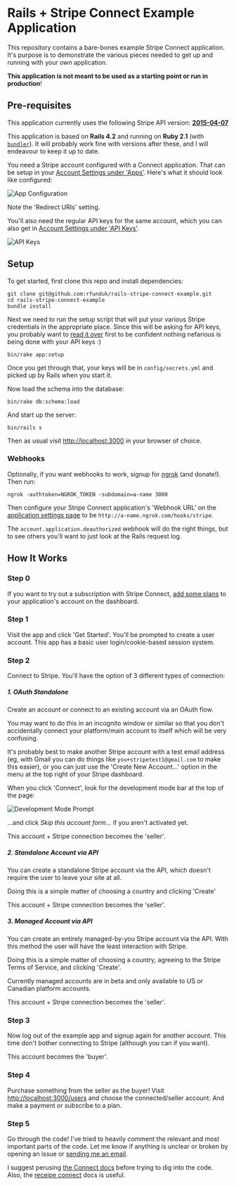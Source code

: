 # Rails + Stripe Connect Example Application

This repository contains a bare-bones example Stripe Connect application.
It's purpose is to demonstrate the various pieces needed to get up and
running with your own application.

**This application is not meant to be used as a starting point or run in production**!

## Pre-requisites

This application currently uses the following Stripe API version: [**2015-04-07**](https://stripe.com/docs/upgrades#2015-04-07)

This application is based on **Rails 4.2** and running on **Ruby 2.1** (with
[`bundler`](http://bundler.io/)). It will probably work fine with versions after
these, and I will endeavour to keep it up to date.

You need a Stripe account configured with a Connect application.
That can be setup in your
[Account Settings under 'Apps'](https://dashboard.stripe.com/account/applications/settings).
Here's what it should look like configured:

![App Configuration](./docs/app-setup.png)

Note the 'Redirect URIs' setting.

You'll also need the regular API keys for the same account, which
you can also get in [Account Settings under 'API Keys'](https://dashboard.stripe.com/account/apikeys).

![API Keys](./docs/api-keys.png)


## Setup

To get started, first clone this repo and install dependencies:

    git clone git@github.com:rfunduk/rails-stripe-connect-example.git
    cd rails-stripe-connect-example
    bundle install

Next we need to run the setup script that will put your various Stripe
credentials in the appropriate place. Since this will be asking for API
keys, you probably want to [read it over](./lib/tasks/setup.rake) first
to be confident nothing nefarious is being done with your API keys :)

    bin/rake app:setup

Once you get through that, your keys will be in `config/secrets.yml` and
picked up by Rails when you start it.

Now load the schema into the database:

    bin/rake db:schema:load

And start up the server:

    bin/rails s

Then as usual visit [http://localhost:3000](http://localhost:3000) in your
browser of choice.

### Webhooks

Optionally, if you want webhooks to work, signup for [ngrok](https://ngrok.com)
(and donate!). Then run:

    ngrok -authtoken=NGROK_TOKEN -subdomain=a-name 3000

Then configure your Stripe Connect application's 'Webhook URL' on the
[application settings page](https://dashboard.stripe.com/account/applications/settings)
to be `http://a-name.ngrok.com/hooks/stripe`.

The `account.application.deauthorized` webhook will do the right
things, but to see others you'll want to just look at the Rails request log.

## How It Works

### Step 0

If you want to try out a subscription with Stripe Connect,
[add some plans](https://dashboard.stripe.com/test/plans)
to your application's account on the dashboard.

### Step 1

Visit the app and click 'Get Started'. You'll be prompted to
create a user account. This app has a basic user login/cookie-based
session system.

### Step 2

Connect to Stripe. You'll have the option of 3 different types
of connection:

##### 1. OAuth Standalone

Create an account or connect to an existing account via an OAuth flow.

You may want to do this in an incognito window or similar so that you don't
accidentally connect your platform/main account to itself which will be
very confusing.

It's probably best to make another Stripe account with a test email
address (eg, with Gmail you can do things like `you+stripetest1@gmail.com`
to make this easier), or you can just use the 'Create New Account...'
option in the menu at the top right of your Stripe dashboard.

When you click 'Connect', look for the development mode bar
at the top of the page:

![Development Mode Prompt](./docs/development-mode-bar.png)

...and click _Skip this account form..._ if you aren't activated yet.

This account + Stripe connection becomes the 'seller'.

##### 2. Standalone Account via API

You can create a standalone Stripe account via the API, which doesn't require
the user to leave your site at all.

Doing this is a simple matter of choosing a country and clicking 'Create'

This account + Stripe connection becomes the 'seller'.

##### 3. Managed Account via API

You can create an entirely managed-by-you Stripe account via the API.
With this method the user will have the least interaction with Stripe.

Doing this is a simple matter of choosing a country, agreeing to the Stripe
Terms of Service, and clicking 'Create'.

Currently managed accounts are in beta and only available to US or Canadian
platform accounts.

This account + Stripe connection becomes the 'seller'.


### Step 3

Now log out of the example app and signup again for another account.
This time don't bother connecting to Stripe (although you can if you want).

This account becomes the 'buyer'.

### Step 4

Purchase something from the seller as the buyer! Visit
[http://localhost:3000/users](http://localhost:3000/users) and
choose the connected/seller account. And make a payment or
subscribe to a plan.

### Step 5

Go through the code! I've tried to heavily comment the relevant and most
important parts of the code. Let me know if anything is unclear or
broken by opening an issue or [sending me an email](http://ryanfunduk.com).

I suggest perusing [the Connect docs](https://stripe.com/docs/connect) before
trying to dig into the code. Also, the [receipe connect](https://stripe.com/docs/recipes#connect) docs is useful.
